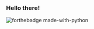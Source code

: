 ### Hello there!


![forthebadge made-with-python](https://komarev.com/ghpvc/?username=elisee9571&style=for-the-badge)

